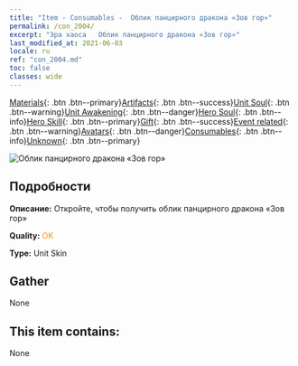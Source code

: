 ```yaml
---
title: "Item - Consumables -  Облик панцирного дракона «Зов гор»"
permalink: /con_2004/
excerpt: "Эра хаоса   Облик панцирного дракона «Зов гор»"
last_modified_at: 2021-06-03
locale: ru
ref: "con_2004.md"
toc: false
classes: wide
---
```

 [Materials](/ItemsRU/){: .btn .btn--primary}[Artifacts](/ItemsRU/Artifacts/){: .btn .btn--success}[Unit Soul](/ItemsRU/UnitSoul/){: .btn .btn--warning}[Unit Awakening](/ItemsRU/UnitAwakening/){: .btn .btn--danger}[Hero Soul](/ItemsRU/HeroSoul/){: .btn .btn--info}[Hero Skill](/ItemsRU/HeroSkill/){: .btn .btn--primary}[Gift](/ItemsRU/Gift/){: .btn .btn--success}[Event related](/ItemsRU/Events/){: .btn .btn--warning}[Avatars](/ItemsRU/Avatars/){: .btn .btn--danger}[Consumables](/ItemsRU/Consumables/){: .btn .btn--info}[Unknown](/ItemsRU/Unknown/){: .btn .btn--primary}

 ![ Облик панцирного дракона «Зов гор»](/images/u/ti_longguidiancangpifu.jpg)

## Подробности
 **Описание:** Откройте, чтобы получить облик панцирного дракона «Зов гор»

 **Quality:** <span style="color: #FF8C00">OK</span>

 **Type:** Unit Skin

## Gather

  None

## This item contains:

  None


